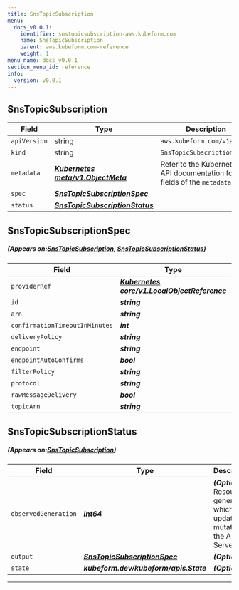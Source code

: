 ```yaml
---
title: SnsTopicSubscription
menu:
  docs_v0.0.1:
    identifier: snstopicsubscription-aws.kubeform.com
    name: SnsTopicSubscription
    parent: aws.kubeform.com-reference
    weight: 1
menu_name: docs_v0.0.1
section_menu_id: reference
info:
  version: v0.0.1
---
```


## SnsTopicSubscription
| Field | Type | Description |
| ------ | ----- | ----------- |
| `apiVersion` | string | `aws.kubeform.com/v1alpha1` |
|    `kind` | string | `SnsTopicSubscription` |
| `metadata` | ***[Kubernetes meta/v1.ObjectMeta](https://kubernetes.io/docs/reference/generated/kubernetes-api/v1.13/#objectmeta-v1-meta)***|Refer to the Kubernetes API documentation for the fields of the `metadata` field.|
| `spec` | ***[SnsTopicSubscriptionSpec](#SnsTopicSubscriptionSpec)***||
| `status` | ***[SnsTopicSubscriptionStatus](#SnsTopicSubscriptionStatus)***||
## SnsTopicSubscriptionSpec
##### (Appears on:[SnsTopicSubscription](#SnsTopicSubscription), [SnsTopicSubscriptionStatus](#SnsTopicSubscriptionStatus))
| Field | Type | Description |
| ------ | ----- | ----------- |
| `providerRef` | ***[Kubernetes core/v1.LocalObjectReference](https://kubernetes.io/docs/reference/generated/kubernetes-api/v1.13/#localobjectreference-v1-core)***||
| `id` | ***string***||
| `arn` | ***string***| ***(Optional)*** |
| `confirmationTimeoutInMinutes` | ***int***| ***(Optional)*** |
| `deliveryPolicy` | ***string***| ***(Optional)*** |
| `endpoint` | ***string***||
| `endpointAutoConfirms` | ***bool***| ***(Optional)*** |
| `filterPolicy` | ***string***| ***(Optional)*** |
| `protocol` | ***string***||
| `rawMessageDelivery` | ***bool***| ***(Optional)*** |
| `topicArn` | ***string***||
## SnsTopicSubscriptionStatus
##### (Appears on:[SnsTopicSubscription](#SnsTopicSubscription))
| Field | Type | Description |
| ------ | ----- | ----------- |
| `observedGeneration` | ***int64***| ***(Optional)*** Resource generation, which is updated on mutation by the API Server.|
| `output` | ***[SnsTopicSubscriptionSpec](#SnsTopicSubscriptionSpec)***| ***(Optional)*** |
| `state` | ***kubeform.dev/kubeform/apis.State***| ***(Optional)*** |
---
